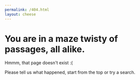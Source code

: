 ```yaml
---
permalink: /404.html
layout: cheese
---
```

# You are in a maze twisty of passages, all alike.

Hmmm, that page doesn't exist :(

Please tell us what happened, start from the top or try a search.
